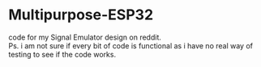 # Multipurpose-ESP32
code for my Signal Emulator design on reddit.  
Ps. i am not sure if every bit of code is functional as i have no real way of testing to see if the code works.
